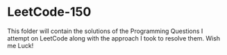 # LeetCode-150
This folder will contain the solutions of the Programming Questions I attempt on LeetCode along with the approach I took to resolve them. Wish me Luck!
